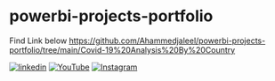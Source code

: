 # powerbi-projects-portfolio

Find Link below 
https://github.com/Ahammedjaleel/powerbi-projects-portfolio/tree/main/Covid-19%20Analysis%20By%20Country



[![linkedin](https://img.shields.io/badge/linkedin-0A66C2?style=for-the-badge&logo=linkedin&logoColor=white)](https://www.linkedin.com/in/ahammed-jaleel-33772b5b/)
[![YouTube](https://img.shields.io/badge/youtube-FF0000?style=for-the-badge&logo=youtube&logoColor=white)]([https://www.youtube.com/yourchannel](https://www.youtube.com/@mobsanalytics))
[![Instagram](https://img.shields.io/badge/instagram-E4405F?style=for-the-badge&logo=instagram&logoColor=white)](https://www.instagram.com/yourusername)




